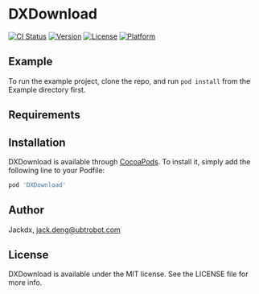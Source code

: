# DXDownload

[![CI Status](https://img.shields.io/travis/Jackdx/DXDownload.svg?style=flat)](https://travis-ci.org/Jackdx/DXDownload)
[![Version](https://img.shields.io/cocoapods/v/DXDownload.svg?style=flat)](https://cocoapods.org/pods/DXDownload)
[![License](https://img.shields.io/cocoapods/l/DXDownload.svg?style=flat)](https://cocoapods.org/pods/DXDownload)
[![Platform](https://img.shields.io/cocoapods/p/DXDownload.svg?style=flat)](https://cocoapods.org/pods/DXDownload)

## Example

To run the example project, clone the repo, and run `pod install` from the Example directory first.

## Requirements

## Installation

DXDownload is available through [CocoaPods](https://cocoapods.org). To install
it, simply add the following line to your Podfile:

```ruby
pod 'DXDownload'
```

## Author

Jackdx, jack.deng@ubtrobot.com

## License

DXDownload is available under the MIT license. See the LICENSE file for more info.

